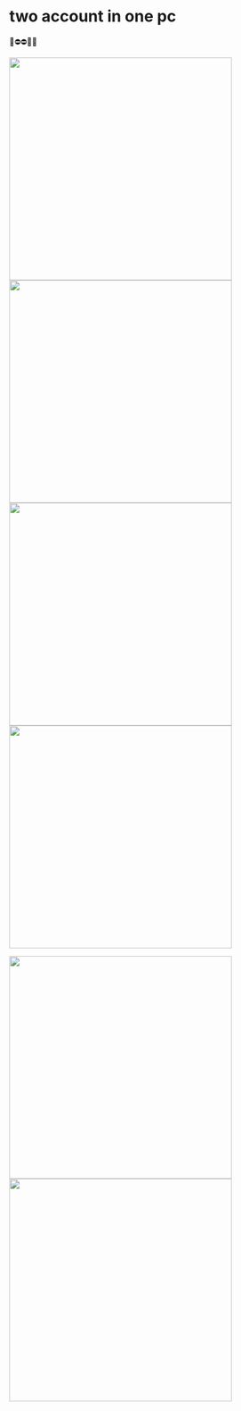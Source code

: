 # two account in one pc



🌿⛔⛔🔼🔼

<img src="https://www.refinery29.com/images/10549259.jpg"   width="400"/>



<img src="https://images-na.ssl-images-amazon.com/images/I/51jmK++HkvL._SY498_BO1,204,203,200_.jpg"   width="400"/>

<img src="https://images-na.ssl-images-amazon.com/images/I/51wc7L9FaoL._SX351_BO1,204,203,200_.jpg"   width="400"/>



<img src="https://upload.wikimedia.org/wikipedia/commons/thumb/3/3d/Scarlett_Johansson_at_Women%27s_March_on_Washington_%28cropped%29.jpg/320px-Scarlett_Johansson_at_Women%27s_March_on_Washington_%28cropped%29.jpg"   width="400"/>

<img src="https://upload.wikimedia.org/wikipedia/commons/8/8f/Scarlett_Johansson_%28cropped%29.jpg"
   width="400"/>
 <img src="https://ichef.bbci.co.uk/news/800/mcs/media/images/82167000/png/_82167692_got6.png"   width="400"/>
